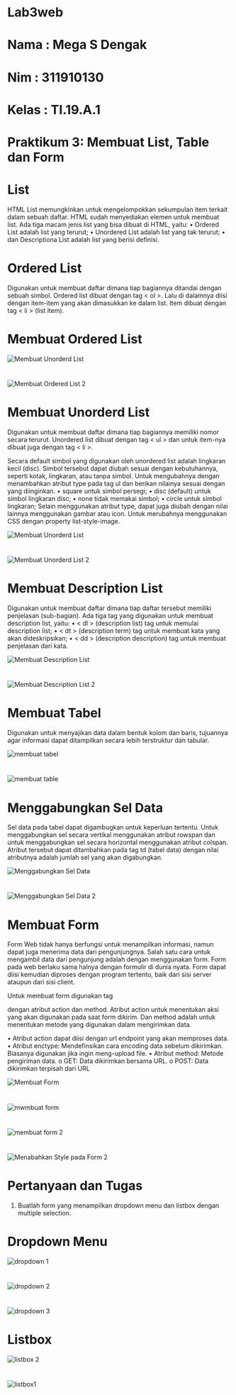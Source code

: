 # Lab3web


# Nama  : Mega S Dengak
# Nim   : 311910130
# Kelas : TI.19.A.1
#

# Praktikum 3: Membuat List, Table dan Form


# List
HTML List memungkinkan untuk mengelompokkan sekumpulan item terkait dalam sebuah daftar. 
HTML sudah menyediakan elemen untuk membuat list. Ada tiga macam jenis list yang bisa dibuat 
di HTML, yaitu:
• Ordered List adalah list yang terurut;
• Unordered List adalah list yang tak terurut;
• dan Descriptiona List adalah list yang berisi definisi.


# Ordered List
Digunakan untuk membuat daftar dimana tiap bagiannya ditandai dengan sebuah simbol. Ordered 
list dibuat dengan tag < ol >. Lalu di dalamnya diisi dengan item-item yang akan dimasukkan ke 
dalam list. Item dibuat dengan tag < li > (list item).

# Membuat Ordered List
![Membuat Unorderd List](https://user-images.githubusercontent.com/56498195/114265143-6f791c00-9a19-11eb-95cf-1efd7007dbc9.PNG)

#
![Membuat Ordered List 2](https://user-images.githubusercontent.com/56498195/114265150-7869ed80-9a19-11eb-8717-b8986d8e8481.PNG)

# Membuat Unorderd List
Digunakan untuk membuat daftar dimana tiap bagiannya memiliki nomor secara terurut.
Unordered list dibuat dengan tag < ul > dan untuk item-nya dibuat juga dengan tag < li >.

Secara default simbol yang digunakan oleh unordered list adalah lingkaran kecil (disc). Simbol tersebut dapat diubah sesuai dengan kebutuhannya, seperti kotak, lingkaran, atau tanpa simbol. Untuk mengubahnya dengan menambahkan atribut type pada tag ul dan berikan nilainya sesuai dengan yang diinginkan.
• square untuk simbol persegi;
• disc (default) untuk simbol lingkaran disc;
• none tidak memakai simbol;
• circle untuk simbol lingkaran;
Selain menggunakan atribut type, dapat juga diubah dengan nilai lainnya menggunakan gambar atau icon. Untuk merubahnya menggunakan CSS dengan property list-style-image. 

![Membuat Unorderd List](https://user-images.githubusercontent.com/56498195/114265143-6f791c00-9a19-11eb-95cf-1efd7007dbc9.PNG)

#
![Membuat Unorderd List 2](https://user-images.githubusercontent.com/56498195/114265231-dd254800-9a19-11eb-850d-ee270a0f35de.PNG)


# Membuat Description List
Digunakan untuk membuat daftar dimana tiap daftar tersebut memiliki penjelasan (sub-bagian).
Ada tiga tag yang digunakan untuk membuat description list, yaitu:
• < dl > (description list) tag untuk memulai description list;
• < dt > (description term) tag untuk membuat kata yang akan dideskripsikan;
• < dd > (description description) tag untuk membuat penjelasan dari kata.
  
![Membuat Description List](https://user-images.githubusercontent.com/56498195/114265250-faf2ad00-9a19-11eb-829f-a081406be28a.PNG)

#
![Membuat Description List 2](https://user-images.githubusercontent.com/56498195/114265258-0514ab80-9a1a-11eb-9ae0-825ee7906e2e.PNG)


# Membuat Tabel
Digunakan untuk menyajikan data dalam bentuk kolom dan baris, tujuannya agar informasi dapat 
ditampilkan secara lebih terstruktur dan tabular.

![membuat tabel](https://user-images.githubusercontent.com/56498195/114265298-3e4d1b80-9a1a-11eb-90b3-417da9fb979f.PNG)

#
![membuat table](https://user-images.githubusercontent.com/56498195/114265327-68064280-9a1a-11eb-9760-1e8d7b17ef3b.PNG)


# Menggabungkan Sel Data
Sel data pada tabel dapat digambugkan untuk keperluan tertentu. Untuk menggabungkan sel secara vertikal menggunakan atribut rowspan dan untuk menggabungkan sel secara horizontal menggunakan atribut colspan. Atribut tersebut dapat ditambahkan pada tag td (tabel data) dengan nilai atributnya adalah jumlah sel yang akan digabungkan. 

![Menggabungkan Sel Data](https://user-images.githubusercontent.com/56498195/114265360-8ec47900-9a1a-11eb-8ce6-1f9498e92042.PNG)

#
![Menggabungkan Sel Data 2](https://user-images.githubusercontent.com/56498195/114265355-89ffc500-9a1a-11eb-8004-7bdcaab7182a.PNG)


# Membuat Form
Form
Web tidak hanya berfungsi untuk menampilkan informasi, namun dapat juga menerima data dari 
pengunjungnya. Salah satu cara untuk mengambil data dari pengunjung adalah dengan 
menggunakan form. Form pada web berlaku sama halnya dengan formulir di dunia nyata. Form 
dapat diisi kemudian diproses dengan program tertentu, baik dari sisi server ataupun dari sisi 
client.

Untuk membuat form digunakan tag <form> dengan atribut action dan method. Atribut action
untuk menentukan aksi yang akan digunakan pada saat form dikirim. Dan method adalah untuk 
menentukan metode yang digunakan dalam mengirimkan data.
  
• Atribut action dapat diisi dengan url endpoint yang akan memproses data.
• Atribut enctype: Mendefinsikan cara encoding data sebelum dikirimkan. Biasanya digunakan jika ingin meng-upload file.
• Atribut method: Metode pengiriman data.
o GET: Data dikirimkan bersama URL.
o POST: Data dikirimkan terpisah dari URL


![Membuat Form](https://user-images.githubusercontent.com/56498195/114265392-c29f9e80-9a1a-11eb-946a-0cf0f50618e7.PNG)

#
![mwmbuat form](https://user-images.githubusercontent.com/56498195/114265394-c4696200-9a1a-11eb-8cfa-b5e860888034.PNG)

#
![membuat form 2](https://user-images.githubusercontent.com/56498195/114265423-e367f400-9a1a-11eb-8964-b1cdfbb9e250.PNG)

#
![Menabahkan Style pada Form 2](https://user-images.githubusercontent.com/56498195/114265431-efec4c80-9a1a-11eb-8273-9eeaade399ac.PNG)


# Pertanyaan dan Tugas
1. Buatlah form yang menampilkan dropdown menu dan listbox dengan multiple selection.


# Dropdown Menu
![dropdown 1](https://user-images.githubusercontent.com/56498195/114411970-e4458500-9bd6-11eb-9cf3-cf5e79a27db8.PNG)

#
![dropdown 2](https://user-images.githubusercontent.com/56498195/114411994-e90a3900-9bd6-11eb-8701-5b77dc95c27f.PNG)

#
![dropdown 3](https://user-images.githubusercontent.com/56498195/114412001-ea3b6600-9bd6-11eb-90ca-23f40d45ddf2.PNG)



# Listbox
![listbox 2](https://user-images.githubusercontent.com/56498195/114412153-08a16180-9bd7-11eb-868d-2f35646eac8d.PNG)

#
![listbox1](https://user-images.githubusercontent.com/56498195/114412197-122ac980-9bd7-11eb-909e-261d8665bd76.PNG)











